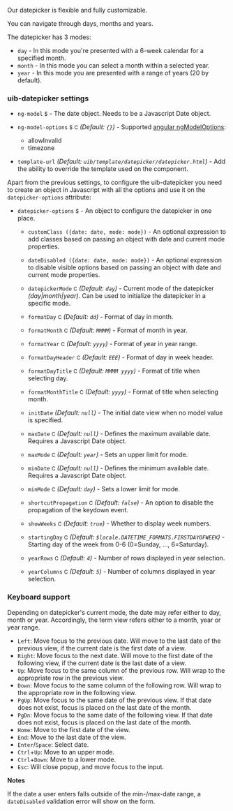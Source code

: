 Our datepicker is flexible and fully customizable.

You can navigate through days, months and years.

The datepicker has 3 modes:

* `day` - In this mode you're presented with a 6-week calendar for a specified month.
* `month` - In this mode you can select a month within a selected year.
* `year` - In this mode you are presented with a range of years (20 by default).

### uib-datepicker settings

* `ng-model`
  <small class="badge">$</small>
  <i class="glyphicon glyphicon-eye-open"></i> -
  The date object. Needs to be a Javascript Date object.

* `ng-model-options`
  <small class="badge">$</small>
  <small class="badge">C</small>
  _(Default: `{}`)_ -
  Supported [angular ngModelOptions](https://docs.angularjs.org/api/ng/directive/ngModelOptions):
  * allowInvalid
  * timezone

* `template-url`
  _(Default: `uib/template/datepicker/datepicker.html`)_ -
  Add the ability to override the template used on the component.

Apart from the previous settings, to configure the uib-datepicker you need to create an object in Javascript with all the options and use it on the `datepicker-options` attribute:

* `datepicker-options`
  <small class="badge">$</small> -
  An object to configure the datepicker in one place.

  * `customClass ({date: date, mode: mode})` -
    An optional expression to add classes based on passing an object with date and current mode properties.

  * `dateDisabled ({date: date, mode: mode})` -
    An optional expression to disable visible options based on passing an object with date and current mode properties.

  * `datepickerMode`
    <small class="badge">C</small>
    <i class="glyphicon glyphicon-eye-open"></i>
    _(Default: `day`)_ -
    Current mode of the datepicker _(day|month|year)_. Can be used to initialize the datepicker in a specific mode.

  * `formatDay`
    <small class="badge">C</small>
    _(Default: `dd`)_ -
    Format of day in month.

  * `formatMonth`
    <small class="badge">C</small>
    _(Default: `MMMM`)_ -
    Format of month in year.

  * `formatYear`
    <small class="badge">C</small>
    _(Default: `yyyy`)_ -
    Format of year in year range.

  * `formatDayHeader`
    <small class="badge">C</small>
    _(Default: `EEE`)_ -
    Format of day in week header.

  * `formatDayTitle`
    <small class="badge">C</small>
    _(Default: `MMMM yyyy`)_ -
    Format of title when selecting day.

  * `formatMonthTitle`
    <small class="badge">C</small>
    _(Default: `yyyy`)_ -
    Format of title when selecting month.

  * `initDate`
    <i class="glyphicon glyphicon-eye-open"></i>
    _(Default: `null`)_ -
    The initial date view when no model value is specified.

  * `maxDate`
    <small class="badge">C</small>
    <i class="glyphicon glyphicon-eye-open"></i>
    _(Default: `null`)_ -
    Defines the maximum available date. Requires a Javascript Date object.

  * `maxMode`
    <small class="badge">C</small>
      <i class="glyphicon glyphicon-eye-open"></i>
    _(Default: `year`)_ -
    Sets an upper limit for mode.

  * `minDate`
    <small class="badge">C</small>
    <i class="glyphicon glyphicon-eye-open"></i>
    _(Default: `null`)_ -
    Defines the minimum available date. Requires a Javascript Date object.

  * `minMode`
    <small class="badge">C</small>
    <i class="glyphicon glyphicon-eye-open"></i>
    _(Default: `day`)_ -
    Sets a lower limit for mode.

  * `shortcutPropagation`
    <small class="badge">C</small>
    _(Default: `false`)_ -
    An option to disable the propagation of the keydown event.

  * `showWeeks`
    <small class="badge">C</small>
    _(Default: `true`)_ -
    Whether to display week numbers.

  * `startingDay`
    <small class="badge">C</small>
    *(Default: `$locale.DATETIME_FORMATS.FIRSTDAYOFWEEK`)* -
    Starting day of the week from 0-6 (0=Sunday, ..., 6=Saturday).

  * `yearRows`
    <small class="badge">C</small>
    _(Default: `4`)_ -
    Number of rows displayed in year selection.

  * `yearColumns`
    <small class="badge">C</small>
    _(Default: `5`)_ -
  Number of columns displayed in year selection.

### Keyboard support

Depending on datepicker's current mode, the date may refer either to day, month or year. Accordingly, the term view refers either to a month, year or year range.

 * `Left`: Move focus to the previous date. Will move to the last date of the previous view, if the current date is the first date of a view.
 * `Right`: Move focus to the next date. Will move to the first date of the following view, if the current date is the last date of a view.
 * `Up`: Move focus to the same column of the previous row. Will wrap to the appropriate row in the previous view.
 * `Down`: Move focus to the same column of the following row. Will wrap to the appropriate row in the following view.
 * `PgUp`: Move focus to the same date of the previous view. If that date does not exist, focus is placed on the last date of the month.
 * `PgDn`: Move focus to the same date of the following view. If that date does not exist, focus is placed on the last date of the month.
 * `Home`: Move to the first date of the view.
 * `End`: Move to the last date of the view.
 * `Enter`/`Space`: Select date.
 * `Ctrl`+`Up`: Move to an upper mode.
 * `Ctrl`+`Down`: Move to a lower mode.
 * `Esc`: Will close popup, and move focus to the input.

**Notes**

If the date a user enters falls outside of the min-/max-date range, a `dateDisabled` validation error will show on the form.
